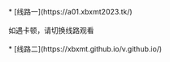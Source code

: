 <br>
* [线路一](https://a01.xbxmt2023.tk/) 　
<br>
<br>
如遇卡顿，请切换线路观看
<br>
<br>
* [线路二](https://xbxmt.github.io/v.github.io/) 　

